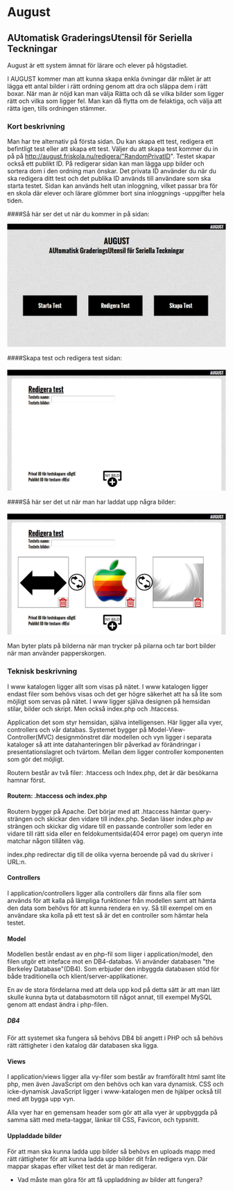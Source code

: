 # August

## AUtomatisk GraderingsUtensil för Seriella Teckningar

August är ett system ämnat för lärare och elever på högstadiet.

I AUGUST kommer man att kunna skapa enkla övningar där målet är att lägga ett
antal bilder i rätt ordning genom att dra och släppa dem i rätt boxar.
När man är nöjd kan man välja Rätta och då se vilka bilder som ligger rätt och
vilka som ligger fel. Man kan då flytta om de felaktiga, och välja att rätta igen,
tills ordningen stämmer.

### Kort beskrivning

Man har tre alternativ på första sidan. Du kan skapa ett test, redigera ett befintligt test eller att skapa ett test. Väljer du att skapa test kommer du in på på http://august.friskola.nu/redigera/"RandomPrivatID". Testet skapar också ett publikt ID. På redigerar sidan kan man lägga upp bilder och sortera dom i den ordning man önskar.
Det privata ID använder du när du ska redigera ditt test och det publika ID används till användare som ska starta testet.
Sidan kan används helt utan inloggning, vilket passar bra för en skola där elever och lärare glömmer bort sina inloggnings
-uppgifter hela tiden.

####Så här ser det ut när du kommer in på sidan:

![hem sida](www/images/main.png)

####Skapa test och redigera test sidan:

![redigera sida](www/images/edit.png)

####Så här ser det ut när man har laddat upp några bilder:

![redigera sidan med bilder](www/images/editpics.png)

Man byter plats på bilderna när man trycker på pilarna och tar bort bilder när man använder papperskorgen.

### Teknisk beskrivning

I www katalogen ligger allt som visas på nätet. I www katalogen ligger endast filer som behövs visas och det ger högre säkerhet att ha så lite som möjligt som servas på nätet. I www ligger själva designen på hemsidan stilar, bilder och skript. Men också index.php och .htaccess.

Application det som styr hemsidan, själva intelligensen. Här ligger alla vyer, controllers och vår databas. Systemet bygger på Model-View-Controller(MVC) designmönstret där modellen och vyn ligger i separata kataloger så att inte datahanteringen blir påverkad av förändringar i presentationslagret och tvärtom. Mellan dem ligger controller komponenten som gör det möjligt.

Routern består av två filer: .htaccess och Index.php, det är där besökarna hamnar först.

#### Routern: .htaccess och index.php

Routern bygger på Apache. Det börjar med att .htaccess hämtar query-strängen och skickar den vidare till index.php. Sedan läser index.php av strängen och skickar dig vidare till en passande controller som leder en vidare till rätt sida eller en feldokumentsida(404 error page) om queryn inte matchar någon tillåten väg.

index.php redirectar dig till de olika vyerna beroende på vad du skriver i URL:n.

#### Controllers

I application/controllers ligger alla controllers där finns alla filer som används för att kalla på lämpliga funktioner från modellen samt att hämta den data som behövs för att kunna rendera en vy. Så till exempel om en användare ska kolla på ett test så är det en controller som hämtar hela testet.

#### Model

Modellen består endast av en php-fil som liiger i application/model, den filen utgör ett inteface mot en DB4-databas.
Vi använder databasen "the Berkeley Database"(DB4). Som erbjuder den inbyggda databasen stöd för både traditionella och klient/server-applikationer. 

En av de stora fördelarna med att dela upp kod på detta sätt är att man lätt skulle kunna byta ut databasmotorn till något annat, till exempel MySQL genom att endast ändra i php-filen.
##### DB4

För att systemet ska fungera så behövs DB4 bli angett i PHP och så behövs rätt rättigheter i den katalog där databasen ska ligga.

#### Views

I application/views ligger alla vy-filer som består av framförallt html samt lite php, men även JavaScript om den behövs och kan vara dynamisk. CSS och icke-dynamisk JavaScript ligger i www-katalogen men de hjälper också till med att bygga upp vyn. 

Alla vyer har en gemensam header som gör att alla vyer är uppbyggda på samma sätt med meta-taggar, länkar till CSS, Favicon, och typsnitt.

#### Uppladdade bilder

För att man ska kunna ladda upp bilder så behövs en uploads mapp med rätt rättigheter för att kunna ladda upp bilder dit från redigera vyn. Där mappar skapas efter vilket test det är man redigerar.
* Vad måste man göra för att få uppladdning av bilder att fungera?

